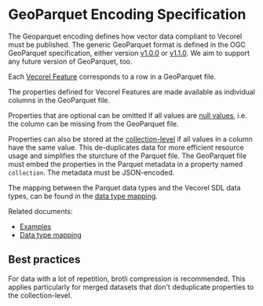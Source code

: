 # GeoParquet Encoding Specification

The Geoparquet encoding defines how vector data compliant to Vecorel must be published.
The generic GeoParquet format is defined in the OGC GeoParquet specification,
either version [v1.0.0](https://geoparquet.org/releases/v1.0.0/)
or [v1.1.0](https://geoparquet.org/releases/v1.1.0/).
We aim to support any future version of GeoParquet, too.

Each [Vecorel Feature](../core/README.md) corresponds to a row in a GeoParquet file.

The properties defined for Vecorel Features are made available as individual columns in the GeoParquet file.

Properties that are optional can be omitted if all values are
[null values](https://parquet.apache.org/docs/file-format/nulls/),
i.e. the column can be missing from the GeoParquet file.

Properties can also be stored at the [collection-level](../core/README.md#collection) if all values in a column have the same value.
This de-duplicates data for more efficient resource usage and simplifies the sturcture of the Parquet file.
The GeoParquet file must embed the properties in the Parquet metadata in a property named `collection`.
The metadata must be JSON-encoded.

The mapping between the Parquet data types and the Vecorel SDL data types, can be found in the
[data type mapping](datatypes.md).

Related documents:

- [Examples](examples/)
- [Data type mapping](datatypes.md)

## Best practices

For data with a lot of repetition, brotli compression is recommended.
This applies particularly for merged datasets that don't deduplicate properties to the collection-level.
